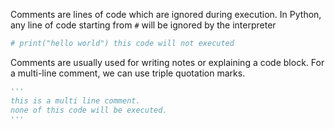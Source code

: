 Comments are lines of code which are ignored during execution. In Python, any line of code starting from `#` will be ignored by the interpreter

```python
# print("hello world") this code will not executed
```

Comments are usually used for writing notes or explaining a code block. For a multi-line comment, we can use triple quotation marks.

```python
'''
this is a multi line comment.
none of this code will be executed.
'''
```
